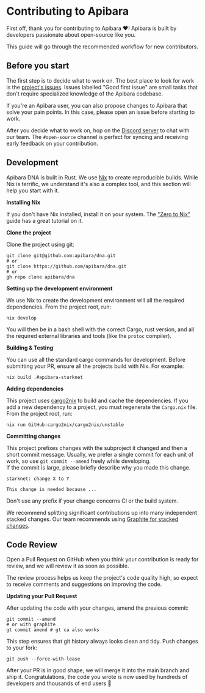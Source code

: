 # Contributing to Apibara

First off, thank you for contributing to Apibara ❤️! Apibara is built by
developers passionate about open-source like you.

This guide will go through the recommended workflow for new contributors.

## Before you start

The first step is to decide what to work on. The best place to look for work is
the [project's issues](https://github.com/apibara/dna/issues).
Issues labelled "Good first issue" are small tasks that don't require
specialized knowledge of the Apibara codebase.

If you're an Apibara user, you can also propose changes to Apibara that solve
your pain points. In this case, please open an issue before starting to work.

After you decide what to work on, hop on the [Discord
server](https://discord.gg/VDh2CRQ4) to chat with our team. The `#open-source`
channel is perfect for syncing and receiving early feedback on your
contribution.

## Development

Apibara DNA is built in Rust. We use [Nix](https://nixos.org/) to create
reproducible builds. While Nix is terrific, we understand it's also a complex
tool, and this section will help you start with it.

**Installing Nix**

If you don't have Nix installed, install it on your system. The ["Zero to
Nix"](https://zero-to-nix.com/start/install) guide has a great tutorial on it.

**Clone the project**

Clone the project using git:

```
git clone git@github.com:apibara/dna.git
# or
git clone https://github.com/apibara/dna.git
# or
gh repo clone apibara/dna
```

**Setting up the development environment**

We use Nix to create the development environment will all the required
dependencies. From the project root, run:

```
nix develop
```

You will then be in a bash shell with the correct Cargo, rust version, and all
the required external libraries and tools (like the `protoc` compiler).

**Building & Testing**

You can use all the standard cargo commands for development. Before submitting
your PR, ensure all the projects build with Nix. For example:

```
nix build .#apibara-starknet
```

**Adding dependencies**

This project uses [cargo2nix](https://github.com/cargo2nix/cargo2nix) to build
and cache the dependencies. If you add a new dependency to a project, you must
regenerate the `Cargo.nix` file. From the project root, run:

```
nix run GitHub:cargo2nix/cargo2nix/unstable
```

**Committing changes**

This project prefixes changes with the subproject it changed and then a short
commit message. Usually, we prefer a single commit for each unit of work, so
use `git commit --amend` freely while developing.  
If the commit is large, please briefly describe why you made this change.

```
starknet: change X to Y

This change is needed because ...
```

Don't use any prefix if your change concerns CI or the build system.

We recommend splitting significant contributions up into many independent
stacked changes. Our team recommends using [Graphite for stacked
changes](https://graphite.dev/).


## Code Review

Open a Pull Request on GitHub when you think your contribution is ready for
review, and we will review it as soon as possible.

The review process helps us keep the project's code quality high, so expect to
receive comments and suggestions on improving the code.

**Updating your Pull Request**

After updating the code with your changes, amend the previous commit:

```
git commit --amend
# or with graphite
gt commit amend # gt ca also works
```

This step ensures that git history always looks clean and tidy. Push changes to your fork:

```
git push --force-with-lease
```

After your PR is in good shape, we will merge it into the main branch and ship
it. Congratulations, the code you wrote is now used by hundreds of developers
and thousands of end users 🎊
